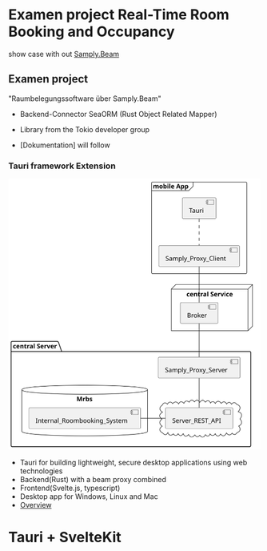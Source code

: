 # Examen project Real-Time Room Booking and Occupancy

show case with out [Samply.Beam](https://github.com/samply/beam)

## Examen project

"Raumbelegungssoftware über Samply.Beam"

- Backend-Connector SeaORM (Rust Object Related Mapper)
- Library from the Tokio developer group

- [Dokumentation] will follow

### Tauri framework Extension

![Tauri App](./HandyAppV2.svg)

- Tauri for building lightweight, secure desktop applications using
  web technologies
- Backend(Rust) with a beam proxy combined
- Frontend(Svelte.js, typescript)
- Desktop app for Windows, Linux and Mac
- [Overview](examen_docu/overview.md)

# Tauri + SvelteKit
